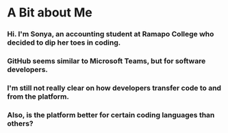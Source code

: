 # A Bit about Me
### Hi. I'm Sonya, an accounting student at Ramapo College who decided to dip her toes in coding.
### GitHub seems similar to Microsoft Teams, but for software developers. 
### I'm still not really clear on how developers transfer code to and from the platform.
### Also, is the platform better for certain coding languages than others?
